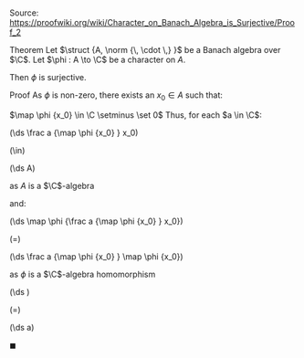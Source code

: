 # 

Source: https://proofwiki.org/wiki/Character_on_Banach_Algebra_is_Surjective/Proof_2

Theorem
Let $\struct {A, \norm {\, \cdot \,} }$ be a Banach algebra over $\C$. 
Let $\phi : A \to \C$ be a character on $A$. 

Then $\phi$ is surjective.


Proof
As $\phi$ is non-zero, there exists an $x_0 \in A$ such that:

$\map \phi {x_0} \in \C \setminus \set 0$
Thus, for each $a \in \C$:














\(\ds \frac a {\map \phi {x_0} } x_0\)

\(\in\)







\(\ds A\)





as $A$ is a $\C$-algebra



and:














\(\ds \map \phi {\frac a {\map \phi {x_0} } x_0}\)

\(=\)







\(\ds \frac a {\map \phi {x_0} } \map \phi {x_0}\)





as $\phi$ is a $\C$-algebra homomorphism














\(\ds \)

\(=\)







\(\ds a\)









$\blacksquare$





